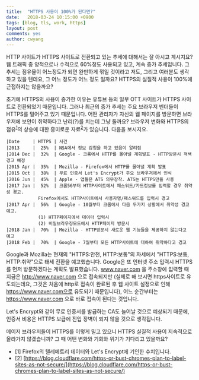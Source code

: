```yaml
---
title:  "HTTPS 사용이 100%가 된다면?"
date:   2018-03-24 10:15:00 +0900
tags: [blog, tls, work, https]
layout: post
comments: yes
author: cwyang
---
```

HTTP 사이트가 HTTPS 사이트로 전환되고 있는 추세에 대해서는 잘 아시고 계시지요? 웹 트래픽 중 양적으로나 수적으로 60%정도 사용되고 있고, 계속 증가 추세입니다. 그 추세는 점유율이 어느정도가 되면 완만하게 꺾일 것이라고 저도, 그리고 여러분도 생각하고 있을 텐데요, 그 어느 정도가 어느 정도 일까요? HTTPS의 실질적 사용이 100%에 근접하지는 않을까요?

초기에 HTTPS의 사용이 증가한 이유는 유튜브 등의 일부 OTT 사이트가 HTTPS 사이트로 전환되었기 때문입니다. 그러나 최근의 증가 추세는 주요 브라우저 벤더들이 HTTPS를 밀어주고 있기 때문입니다. 어떤 관리자가 자신의 웹 페이지를 방문하면 브라우저에 보안이 취약하다고 난리(?)를 치는데 그냥 둘까요? 브라우저 변화와 HTTPS의 점유<sup>[1](#footnote1)</sup>의 상승에 대한 흥미로운 자료<sup>[2](#footnote2)</sup>가 있습니다. 다음을 보시지요.

	|Date     | HTTPS | 사건
	|2013     |  25%  | NSA에서 정보 감청을 하고 있음이 알려짐
	|2014 Dec |  32%  | Google - 크롬에서 HTTP를 몰아낼 계획발표 - HTTP방문시 적색경고 예정
	|2015 Apr |  35%  | Mozilla - Firefox에서 HTTP를 몰아낼 계획 발표
	|2015 Oct |  38%  | 무료 인증서 Let's Encrypt가 주요 브라우저에서 인식
	|2016 Jun |  45%  | Apple - 앱들은 ATS 의무장착. ATS는 HTTPS만을 사용
	|2017 Jan |  52%  | 크롬56부터 HTTP사이트에서 패스워드/카드정보를 입력할 경우 취약성 경고.  
			    Firefox에서도 HTTP사이트에서 사용자명/패스워드를 입력시 경고
	|2017 Apr |  56%  | Google - 10월부터 크롬에서 다음 두가지 상황에서 취약성 경고 예고.  
			    (1) HTTP페이지에서 데이터 입력시 
			    (2) 비밀브라우징모드에서 HTTP페이지 방문시
	|2018 Jan |  70%  | Mozilla - HTTP방문시 새로운 웹 기능들을 제공하지 않는다고 예고
	|2018 Feb |  70%  | Google - 7월부터 모든 HTTP사이트에 대하여 취약하다고 경고

Google과 Mozilla는 현재의 "HTTPS:안전, HTTP:보통"의 자세에서 "HTTPS:보통, HTTP:취약"으로 태세 전환을 예고했습니다. Google은 또 인터넷 주소 입력시 HTTPS를 먼저 방문하겠다는 계획도 발표했습니다. www.naver.com 을 주소창에 입력할 때 지금은 http://www.naver.com 으로 접속되지만 (실제로 해 보시면 https사이트로 유도되는데요, 그것은 처음에 http로 접속이 완료된 후 웹 사이트 설정으로 인해 https://www.naver.com으로 유도되기 때문입니다), 어느 순간부터는 https://www.naver.com 으로 바로 접속이 된다는 것입니다. 

Let's Encrypt와 같이 무료 인증서를 발급하는 CA도 늘어날 것으로 예상되기 때문에, 인증서 비용은 HTTPS 보급에 진입 장벽이 되지 않을 것으로 생각됩니다.

메이저 브라우저들이 HTTPS를 이렇게 밀고 있으니 HTTPS 실질적 사용이 지속적으로 올라가지 않겠습니까? 그 때 어떤 변화와 기회와 위기가 기다리고 있을까요? 

* <a id="footnote1">[1]</a> Firefox의 텔레메트리 데이터와 Let's Encrypt에 기인한 수치입니다.
* <a id="footnote2">[2]</a> [https://blog.cloudflare.com/https-or-bust-chromes-plan-to-label-sites-as-not-secure/](https://blog.cloudflare.com/https-or-bust-chromes-plan-to-label-sites-as-not-secure/)
